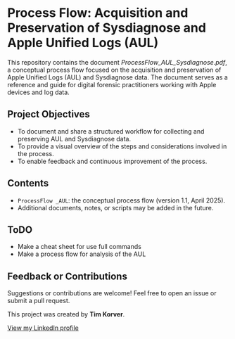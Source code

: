 # Process Flow: Acquisition and Preservation of Sysdiagnose and Apple Unified Logs (AUL)

This repository contains the document *ProcessFlow_AUL_Sysdiagnose.pdf*, a conceptual process flow focused on the acquisition and preservation of Apple Unified Logs (AUL) and Sysdiagnose data. The document serves as a reference and guide for digital forensic practitioners working with Apple devices and log data.

## Project Objectives

- To document and share a structured workflow for collecting and preserving AUL and Sysdiagnose data.
- To provide a visual overview of the steps and considerations involved in the process.
- To enable feedback and continuous improvement of the process.

## Contents

- `ProcessFlow _AUL`: the conceptual process flow (version 1.1, April 2025).
- Additional documents, notes, or scripts may be added in the future.

## ToDO

- Make a cheat sheet for use full commands 
- Make a process flow for analysis of the AUL 

## Feedback or Contributions

Suggestions or contributions are welcome! Feel free to open an issue or submit a pull request.

This project was created by **Tim Korver**.

[View my LinkedIn profile](https://www.linkedin.com/in/tim-korver-aa00b0280/)